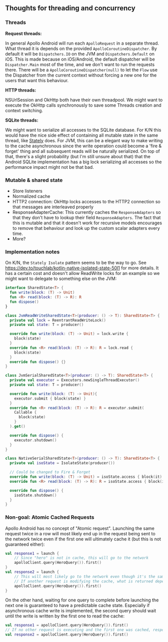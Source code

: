 ## Thoughts for threading and concurrency 


### Threads

**Request threads:** 

In general Apollo Android will run each `ApolloRequest` in a separate thread. What thread it is depends on the provided `ApolloCoroutineDispatcher`. By default it will be `Dispatchers.IO` on the JVM and `Dispatchers.Default` on iOS. This is made because on iOS/Android, the default dispatcher will be `Dispatcher.Main` most of the time, and we don't want to run the requests there. There will be a `ApolloCoroutineDispatcher(null)` to let the `Flow` use the Dispatcher from the current context without forcing a new one for the users that want this behaviour.  

**HTTP threads:**

NSUrlSession and OkHttp both have their own threadpool. We might want to execute the OkHttp calls synchronously to save some Threads creation and context switching.

**SQLite threads:**

We might want to serialize all accesses to the SQLite database. For K/N this would have the nice side effect of containing all mutable state in the same thread, like [Stately](https://github.com/touchlab/Stately) does. For JVM, this can be a elegant way to make writing to the cache asynchronous since the write operation could become a 'fire & forget' thing and all subsequent reads will be naturally serialized. On top of that, there's a slight probability (but I'm still unsure about that) that the Android SQLite implementation has a big lock serializing all accesses so the performance impact might not be that bad. 

### Mutable & shared state

* Store listeners
* Normalized cache 
* HTTP2 connection: OkHttp locks accesses to the HTTP2 connection so that messages are interleaved properly
* ResponseAdapterCache: This currently caches the `ResponseAdapters` so that they don't have to lookup their field `ResponseAdapters`. The fact that this is mutable and that it doesn't work for recursive models encourages to remove that behaviour and look up the custom scalar adapters every time.
* More?

### Implementation notes

On K/N, the `Stately Isolate` pattern seems to be the way to go. See https://dev.to/touchlab/kotlin-native-isolated-state-50l1 for more details. It has a certain cost and doesn't allow ReadWrite locks for an example so we might want to delegate to something else on the JVM:

``` kotlin
interface SharedState<T> {
  fun write(block: (T) -> Unit)
  fun <R> read(block: (T) -> R): R
  fun dispose()
}

class JvmReadWriteSharedState<T>(producer: () -> T): SharedState<T> {
  private val lock = ReentrantReadWriteLock()
  private val state: T = producer()

  override fun write(block: (T) -> Unit) = lock.write {
    block(state)
  }
  override fun <R> read(block: (T) -> R): R = lock.read {
    block(state)
  }
  override fun dispose() {}
}

class JvmSerialSharedState<T>(producer: () -> T): SharedState<T> {
  private val executor = Executors.newSingleThreadExecutor()
  private val state: T = producer()

  override fun write(block: (T) -> Unit){
    executor.submit { block(state) }
  }
  override fun <R> read(block: (T) -> R): R = executor.submit(
    Callable {
      block(state)
    }
  ).get()

  override fun dispose() {
    executor.shutdown()
  }
}

class NativeSerialSharedState<T>(producer: () -> T): SharedState<T> {
  private val isoState = IsolateState(producer())

  // Could be changed to Fire & Forget
  override fun write(block: (T) -> Unit) = isoState.access { block(it) }
  override fun <R> read(block: (T) -> R): R = isoState.access { block(it) }

  override fun dispose() {
    isoState.shutdown()
  }
}
```



### Non-goal: Atomic Cached Requests


Apollo Android has no concept of "Atomic request". Launching the same request twice in a row will most likely end up in the request being sent to the network twice even if the first one will ultimately cache it (but this is not guaranteed either):

```kotlin
val response1 = launch {
    // Since "hero" is not in cache, this will go to the network
    apolloClient.query(HeroQuery()).first()
}
val response2 = launch {
    // This will most likely go to the network even though it's the same request as above
    // If another request is modifying the cache, what is returned depends the timings of the different request
    apolloClient.query(HeroQuery()).first()
}
```

On the other hand, waiting for one query to complete before launching the next one is guaranteed to have a predictable cache state. Especially if asynchronous cache write is implemented, the second query should wait until the write is written by the first one to read the cache:

```kotlin
val response1 = apolloClient.query(HeroQuery()).first()
// If no other request is executing and the first one was cached, response2 will return the cached result
val response2 = apolloClient.query(HeroQuery()).first()
```
